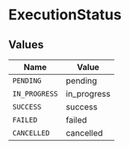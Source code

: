 # ExecutionStatus


## Values

| Name          | Value         |
| ------------- | ------------- |
| `PENDING`     | pending       |
| `IN_PROGRESS` | in_progress   |
| `SUCCESS`     | success       |
| `FAILED`      | failed        |
| `CANCELLED`   | cancelled     |